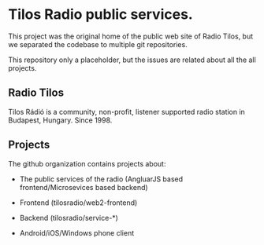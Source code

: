 Tilos Radio public services.
====

This project was the original home of the public web site of Radio Tilos, but we separated the codebase to multiple git repositories.

This repository only a placeholder, but the issues are related about all the all projects.

## Radio Tilos

Tilos Rádió is a community, non-profit, listener supported radio station in Budapest, Hungary. Since 1998.

## Projects

The github organization contains projects about:

 * The public services of the radio (AngluarJS based frontend/Microsevices based backend)
  * Frontend (tilosradio/web2-frontend)
  * Backend (tilosradio/service-*)

 * Android/iOS/Windows phone  client


